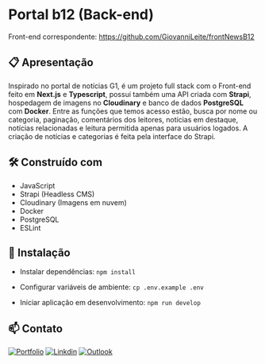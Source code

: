 # Portal b12 (Back-end)

Front-end correspondente: https://github.com/GiovanniLeite/frontNewsB12

## 📋 Apresentação

Inspirado no portal de notícias G1, é um projeto full stack com o Front-end feito em **Next.js** e **Typescript**, possui também uma API criada com **Strapi**, hospedagem de imagens no **Cloudinary** e banco de dados **PostgreSQL** com **Docker**. Entre as funções que temos acesso estão, busca por nome ou categoria, paginação, comentários dos leitores, notícias em destaque, notícias relacionadas e leitura permitida apenas para usuários logados. A criação de notícias e categorias é feita pela interface do Strapi.

## 🛠️ Construído com
- JavaScript
- Strapi (Headless CMS)
- Cloudinary (Imagens em nuvem)
- Docker
- PostgreSQL
- ESLint

## 🔧 Instalação

- Instalar dependências: `npm install`

- Configurar variáveis de ambiente: `cp .env.example .env`

- Iniciar aplicação em desenvolvimento: `npm run develop`

## 📫 Contato

[![Portfolio](https://img.shields.io/badge/website-000000?style=for-the-badge&logo=About.me&logoColor=white)](https://www.giovannileite.com)
[![Linkdin](https://img.shields.io/badge/LinkedIn-0077B5?style=for-the-badge&logo=linkedin&logoColor=white)](https://www.linkedin.com/in/giovanni-leite-dev/)
[![Outlook](https://img.shields.io/badge/Microsoft_Outlook-0078D4?style=for-the-badge&logo=microsoft-outlook&logoColor=white)](mailto:giovanni.m.leite@outlook.com?subject=[GitHub]%20Contact)
